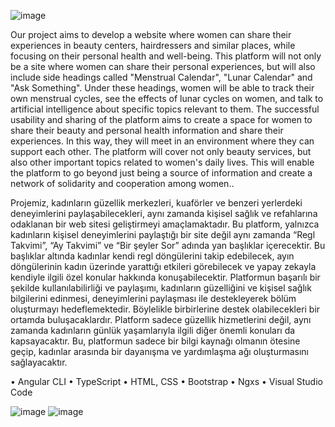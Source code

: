 ![image](https://github.com/ftmnkrb/Kadin_Hepp/assets/91590427/85be6067-6555-454c-b434-0c6bb4a906f0)

Our project aims to develop a website where women can share their experiences in beauty centers, hairdressers and similar places, while focusing on their personal health and well-being. This platform will not only be a site where women can share their personal experiences, but will also include side headings called "Menstrual Calendar", "Lunar Calendar" and "Ask Something". Under these headings, women will be able to track their own menstrual cycles, see the effects of lunar cycles on women, and talk to artificial intelligence about specific topics relevant to them. The successful usability and sharing of the platform aims to create a space for women to share their beauty and personal health information and share their experiences. In this way, they will meet in an environment where they can support each other. The platform will cover not only beauty services, but also other important topics related to women's daily lives. This will enable the platform to go beyond just being a source of information and create a network of solidarity and cooperation among women..

  Projemiz, kadınların güzellik merkezleri, kuaförler ve benzeri yerlerdeki deneyimlerini paylaşabilecekleri, aynı zamanda kişisel sağlık ve refahlarına odaklanan bir web sitesi geliştirmeyi amaçlamaktadır. Bu platform, yalnızca kadınların kişisel deneyimlerini paylaştığı bir site değil aynı zamanda “Regl Takvimi”, “Ay Takvimi” ve “Bir şeyler Sor” adında yan başlıklar içerecektir. Bu başlıklar altında kadınlar kendi regl döngülerini takip edebilecek, ayın döngülerinin kadın üzerinde yarattığı etkileri görebilecek ve yapay zekayla kendiyle ilgili özel konular hakkında konuşabilecektir. Platformun başarılı bir şekilde kullanılabilirliği ve paylaşımı, kadınların güzelliğini ve kişisel sağlık bilgilerini edinmesi, deneyimlerini paylaşması ile destekleyerek bölüm oluşturmayı hedeflemektedir. Böylelikle birbirlerine destek olabilecekleri bir ortamda buluşacaklardır. Platform sadece güzellik hizmetlerini değil, aynı zamanda kadınların günlük yaşamlarıyla ilgili diğer önemli konuları da kapsayacaktır. Bu, platformun sadece bir bilgi kaynağı olmanın ötesine geçip, kadınlar arasında bir dayanışma ve yardımlaşma ağı oluşturmasını sağlayacaktır.


•	Angular CLI 
•	TypeScript
•	HTML, CSS
•	Bootstrap
•	Ngxs
•	Visual Studio Code

![image](https://github.com/ftmnkrb/Kadin_Hepp/assets/91590427/02c551e8-b504-46b1-90e5-8ce2bc097bff) ![image](https://github.com/ftmnkrb/Kadin_Hepp/assets/91590427/70eda173-aa36-44bc-a3ee-e86784cbfca4)

